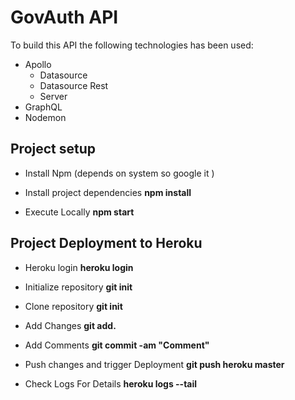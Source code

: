 # GovAuth API 

To build this API the following technologies has been used:

- Apollo
    - Datasource
    - Datasource Rest
    - Server
- GraphQL
- Nodemon


## Project setup

- Install Npm  (depends on system so google it )

- Install project dependencies
__npm install__

- Execute Locally
__npm start__



## Project Deployment to Heroku

- Heroku login
__heroku login__

- Initialize repository
__git init__

- Clone repository
__git init__

- Add Changes
__git add.__
- Add Comments
__git commit -am "Comment"__

- Push changes and trigger Deployment
__git push heroku master__
- Check Logs For Details
__heroku logs --tail__